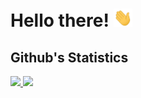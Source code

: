 <!--
**amyleena95/amyleena95** is a ✨ _special_ ✨ repository because its `README.md` (this file) appears on your GitHub profile.
-->
# Hello there! <img src="https://raw.githubusercontent.com/amyleena95/amyleena95/master/wave.gif" width="30px">

## Github's Statistics
<a href="https://github.com/amyleena95">
  <img src='https://github-readme-stats.vercel.app/api?username=amyleena95&show_icons=true&theme=vue-dark&include_all_commits=true&count_private=true'></img>
</a>
<a href="https://github.com/amyleena95">
  <img src='https://github-readme-stats.vercel.app/api/top-langs/?username=amyleena95&langs_count=3&theme=vue-dark'></img>
</a>
